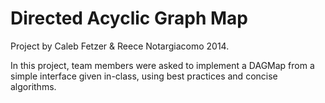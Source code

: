 Directed Acyclic Graph Map
==================

Project by Caleb Fetzer & Reece Notargiacomo 2014.

In this project, team members were asked to implement a DAGMap from a simple interface given in-class, using best practices and concise algorithms.